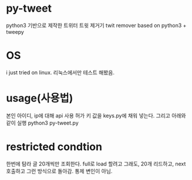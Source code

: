 # py-tweet
python3 기반으로 제작한 트위터 트윗 제거기
twit remover 
based on python3 + tweepy

# OS
i just tried on linux.
리눅스에서만 테스트 해봤음.

# usage(사용법)
본인 아이디, 
ip에 대해 api 사용 허가 키 값을 keys.py에 채워 넣는다.
그리고 아래와 같이 실행
python3 py-tweet.py

# restricted condtion
한번에 탐라 글 20개씩만 조회한다.
full로 load 할려고 그래도, 20개 리드하고, next 호출하고 그런 방식으로 돌아감.
통제 변인이 아님.
